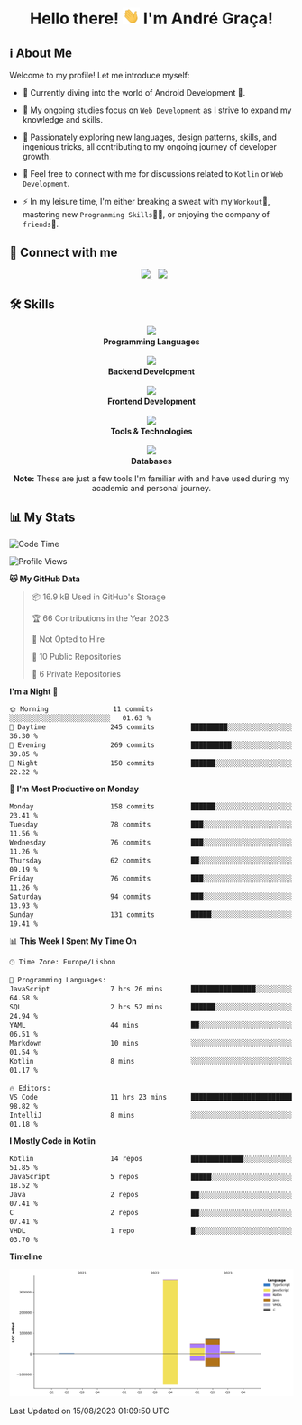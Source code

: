 <h1 align="center">Hello there! <img src="https://raw.githubusercontent.com/ABSphreak/ABSphreak/master/gifs/Hi.gif" width="30"> I'm André Graça!</h1>

## ℹ️ About Me

Welcome to my profile! Let me introduce myself:

- 🔭 Currently diving into the world of Android Development 📱.

- 🌱 My ongoing studies focus on `Web Development` as I strive to expand my knowledge and skills.
 
- 🚀 Passionately exploring new languages, design patterns, skills, and ingenious tricks, all contributing to my ongoing journey of developer growth.

- 💬 Feel free to connect with me for discussions related to `Kotlin` or `Web Development`.

- ⚡ In my leisure time, I'm either breaking a sweat with my `Workout`💪, mastering new `Programming Skills`👨‍💻, or enjoying the company of `friends`👥.

## 🤝 Connect with me

<p align="center">
  <a style="margin-left: 10px;" target="_blank" href="mailto:sindrome.gracinha@gmail.com">
    <img width="50px" src="https://play-lh.googleusercontent.com/KSuaRLiI_FlDP8cM4MzJ23ml3og5Hxb9AapaGTMZ2GgR103mvJ3AAnoOFz1yheeQBBI">
  </a>
  <a style="margin-left: 10px;" target="_blank" href="https://twitter.com/Andre_Graca3">
    <img src="https://skillicons.dev/icons?i=twitter">
  </a>
</p>

## 🛠️ Skills

<div align="center">
  <p align="center">
    <img src="https://skillicons.dev/icons?i=kotlin,java,js,ts,python,c&perline=6" /><br/>
    <b>Programming Languages</b><br/><br/>
    <img src="https://skillicons.dev/icons?i=spring,nodejs,express&perline=5" /><br/>
    <b>Backend Development</b><br/><br/>
    <img src="https://skillicons.dev/icons?i=react,nextjs,html,css,bootstrap,tailwind&perline=6" /><br/>
    <b>Frontend Development</b><br/><br/>
    <img src="https://skillicons.dev/icons?i=docker,linux,bash,git,github,androidstudio,jenkins,postman&perline=9" /><br/>
    <b>Tools & Technologies</b><br/><br/>
    <img src="https://skillicons.dev/icons?i=postgres,mongodb&perline=2" /><br/>
    <b>Databases</b>
  </p> 
  <p align="center"><b>Note:</b> These are just a few tools I'm familiar with and have used during my academic and personal journey.</p>
</div>

## 📊 My Stats

<!--START_SECTION:waka-->
![Code Time](http://img.shields.io/badge/Code%20Time-11%20hrs%2031%20mins-blue)

![Profile Views](http://img.shields.io/badge/Profile%20Views-7-blue)

**🐱 My GitHub Data** 

> 📦 16.9 kB Used in GitHub's Storage 
 > 
> 🏆 66 Contributions in the Year 2023
 > 
> 🚫 Not Opted to Hire
 > 
> 📜 10 Public Repositories 
 > 
> 🔑 6 Private Repositories 
 > 
**I'm a Night 🦉** 

```text
🌞 Morning                11 commits          ░░░░░░░░░░░░░░░░░░░░░░░░░   01.63 % 
🌆 Daytime                245 commits         █████████░░░░░░░░░░░░░░░░   36.30 % 
🌃 Evening                269 commits         ██████████░░░░░░░░░░░░░░░   39.85 % 
🌙 Night                  150 commits         ██████░░░░░░░░░░░░░░░░░░░   22.22 % 
```
📅 **I'm Most Productive on Monday** 

```text
Monday                   158 commits         ██████░░░░░░░░░░░░░░░░░░░   23.41 % 
Tuesday                  78 commits          ███░░░░░░░░░░░░░░░░░░░░░░   11.56 % 
Wednesday                76 commits          ███░░░░░░░░░░░░░░░░░░░░░░   11.26 % 
Thursday                 62 commits          ██░░░░░░░░░░░░░░░░░░░░░░░   09.19 % 
Friday                   76 commits          ███░░░░░░░░░░░░░░░░░░░░░░   11.26 % 
Saturday                 94 commits          ███░░░░░░░░░░░░░░░░░░░░░░   13.93 % 
Sunday                   131 commits         █████░░░░░░░░░░░░░░░░░░░░   19.41 % 
```


📊 **This Week I Spent My Time On** 

```text
🕑︎ Time Zone: Europe/Lisbon

💬 Programming Languages: 
JavaScript               7 hrs 26 mins       ████████████████░░░░░░░░░   64.58 % 
SQL                      2 hrs 52 mins       ██████░░░░░░░░░░░░░░░░░░░   24.94 % 
YAML                     44 mins             ██░░░░░░░░░░░░░░░░░░░░░░░   06.51 % 
Markdown                 10 mins             ░░░░░░░░░░░░░░░░░░░░░░░░░   01.54 % 
Kotlin                   8 mins              ░░░░░░░░░░░░░░░░░░░░░░░░░   01.17 % 

🔥 Editors: 
VS Code                  11 hrs 23 mins      █████████████████████████   98.82 % 
IntelliJ                 8 mins              ░░░░░░░░░░░░░░░░░░░░░░░░░   01.18 % 
```

**I Mostly Code in Kotlin** 

```text
Kotlin                   14 repos            █████████████░░░░░░░░░░░░   51.85 % 
JavaScript               5 repos             █████░░░░░░░░░░░░░░░░░░░░   18.52 % 
Java                     2 repos             ██░░░░░░░░░░░░░░░░░░░░░░░   07.41 % 
C                        2 repos             ██░░░░░░░░░░░░░░░░░░░░░░░   07.41 % 
VHDL                     1 repo              █░░░░░░░░░░░░░░░░░░░░░░░░   03.70 % 
```



**Timeline**

![Lines of Code chart](https://raw.githubusercontent.com/AndreGraca3/AndreGraca3/main/assets/bar_graph.png)


 Last Updated on 15/08/2023 01:09:50 UTC
<!--END_SECTION:waka-->
